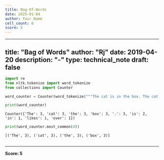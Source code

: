 ```yaml
---
title: Bag-Of-Words
date: 2025-01-04
author: Your Name
cell_count: 6
score: 5
---
```


---
title: "Bag of Words"
author: "Rj"
date: 2019-04-20
description: "-"
type: technical_note
draft: false
---

```python
import re
from nltk.tokenize import word_tokenize
from collections import Counter
```


```python
word_counter = Counter(word_tokenize("""The cat is in the box. The cat likes the box. The box is over the cat."""))
```


```python
print(word_counter)
```

    Counter({'The': 3, 'cat': 3, 'the': 3, 'box': 3, '.': 3, 'is': 2, 'in': 1, 'likes': 1, 'over': 1})



```python
print(word_counter.most_common(4))
```

    [('The', 3), ('cat', 3), ('the', 3), ('box', 3)]



```python

```


---
**Score: 5**